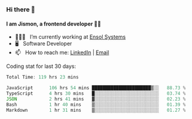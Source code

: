### Hi there 👋

#### I am Jismon, a frontend developer 👦🏻

- 🧑🏻‍💻   &nbsp; I’m currently working at <a href='https://www.ensolsystems.com/' target="_blank">Ensol Systems</a>
- 🖥   &nbsp; Software Developer
- 📫   &nbsp; How to reach me: <a href='https://www.linkedin.com/in/jismonthomas/'>LinkedIn</a> | <a href='mailto:hellojismonthomas@gmail.com'>Email</a>

Coding stat for last 30 days:
<!--START_SECTION:waka-->

```javascript
Total Time: 119 hrs 23 mins

JavaScript      106 hrs 54 mins ██████████████████████▒░░   88.73 %
TypeScript      4 hrs 30 mins   █░░░░░░░░░░░░░░░░░░░░░░░░   03.74 %
JSON            2 hrs 41 mins   ▓░░░░░░░░░░░░░░░░░░░░░░░░   02.23 %
Bash            1 hr 40 mins    ▒░░░░░░░░░░░░░░░░░░░░░░░░   01.39 %
Markdown        1 hr 31 mins    ▒░░░░░░░░░░░░░░░░░░░░░░░░   01.27 %
```

<!--END_SECTION:waka-->

<!--
**jismonthomas/jismonthomas** is a ✨ _special_ ✨ repository because its `README.md` (this file) appears on your GitHub profile.

Here are some ideas to get you started:

- 🔭 I’m currently working on ...
- 🌱 I’m currently learning ...
- 👯 I’m looking to collaborate on ...
- 🤔 I’m looking for help with ...
- 💬 Ask me about ...
- 📫 How to reach me: ...
- 😄 Pronouns: ...
- ⚡ Fun fact: ...
-->
